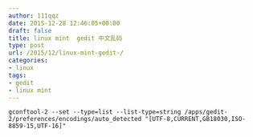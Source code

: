 ```yaml
---
author: 111qqz
date: 2015-12-28 12:46:05+00:00
draft: false
title: linux mint  gedit 中文乱码
type: post
url: /2015/12/linux-mint-gedit-/
categories:
- linux
tags:
- gedit
- linux mint
---
```




    
    gconftool-2 --set --type=list --list-type=string /apps/gedit-2/preferences/encodings/auto_detected "[UTF-8,CURRENT,GB18030,ISO-8859-15,UTF-16]"



